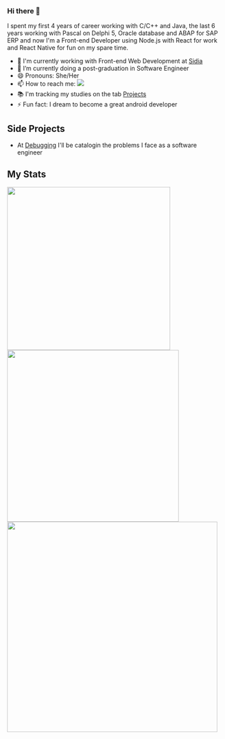 ### Hi there 👋

<!--
**salescamila/salescamila** is a ✨ _special_ ✨ repository because its `README.md` (this file) appears on your GitHub profile.

Here are some ideas to get you started:

- 🔭 I’m currently working on ...
- 🌱 I’m currently learning ...
- 👯 I’m looking to collaborate on ...
- 🤔 I’m looking for help with ...
- 💬 Ask me about ...
- 📫 How to reach me: ...
- 😄 Pronouns: ...
- ⚡ Fun fact: ...
-->

I spent my first 4 years of career working with C/C++ and Java, the last 6 years working with Pascal on Delphi 5, Oracle database and ABAP for SAP ERP and now I'm a Front-end Developer using Node.js with React for work and React Native for fun on my spare time.

- 🔭 I'm currently working with Front-end Web Development at [Sidia](https://www.sidia.com/)
- 🌱 I’m currently doing a post-graduation in Software Engineer
- 😄 Pronouns: She/Her
- 📫 How to reach me: <a href="https://www.linkedin.com/in/belapferreira">
   <img src="https://img.shields.io/badge/LinkedIn-3D6098?style=flat&logo=linkedin&labelColor=3D6098" />
  </a>
- :books: I'm tracking my studies on the tab [Projects](https://github.com/salescamila?tab=projects)
- ⚡ Fun fact: I dream to become a great android developer 

## Side Projects
- At [Debugging](https://salescamila.github.io/debugging/) I'll be catalogin the problems I face as a software engineer

## My Stats

<div>
<p>
<img width="380px" align="left" src="https://github-readme-stats.vercel.app/api/top-langs/?username=salescamila&show_icons=true&langs_count=8&layout=compact&theme=buefy&count_private=true"/>

<img width="400px" align="left" src="https://github-readme-stats.vercel.app/api?username=salescamila&theme=buefy&?theme=dark&show_icons=true%count_private=true&include_all_commits=true"/> 
</p>
<br />
<p>
<img width="490px" align="left" src="https://github-readme-stats.vercel.app/api/wakatime?username=salescamila"/>
</p>
</div>
